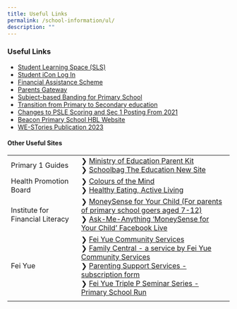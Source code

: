 ```yaml
---
title: Useful Links
permalink: /school-information/ul/
description: ""
---
```

### Useful Links

*   [Student Learning Space (SLS)](https://vle.learning.moe.edu.sg/login)
*   [Student iCon Log In](https://workspace.google.com/dashboard)  
*   [Financial Assistance Scheme](https://www.moe.gov.sg/financial-matters/financial-assistance)  
*   [Parents Gateway](https://pg.moe.edu.sg/)  
*   [Subject-based Banding for Primary School](https://www.moe.gov.sg/primary/curriculum/subject-based-banding)  
*   [Transition from Primary to Secondary education](https://www.moe.gov.sg/secondary/transition-to-secondary)  
*   [Changes to PSLE Scoring and Sec 1 Posting From 2021](https://www.moe.gov.sg/microsites/psle-fsbb/psle/main.html)  
*   [Beacon Primary School HBL Website](https://sites.google.com/beaconpri.sg/home-based-learning/home)
*   [WE-STories Publication 2023](https://online.fliphtml5.com/obrr/qkde/#p=1)

#### Other Useful Sites

|  |  |
| -------- | -------- |
| Primary 1 Guides     | ❯ [Ministry of Education Parent Kit](https://www.moe.gov.sg/parentkit)<br>❯ [Schoolbag The Education New Site](https://www.schoolbag.edu.sg/)     |
| Health Promotion Board      | ❯ [Colours of the Mind](https://www.healthhub.sg/programmes/183/parent-hub/activities-workshops-parents/cotm-one)<br>❯ [Healthy Eating, Active Living](https://www.healthhub.sg/programmes/183/parent-hub/activities-workshops-parents/healthy-eating-active-living)     |
| Institute for Financial Literacy     | ❯ [MoneySense for Your Child (For parents of primary school goers aged 7-12)](/files/MoneySense_Primary%20Sch%20EDM%202022.pdf)<br>❯ [Ask-Me-Anything ‘MoneySense for Your Child’ Facebook Live](/files/AMA%20MoneySense%20For%20Your%20Child.pdf)     |
| Fei Yue     | ❯ [Fei Yue Community Services](https://www.fycs.org/)<br>❯ [Family Central - a service by Fei Yue Community Services](https://www.family-central.sg/)<br>❯ [Parenting Support Services - subscription form](https://forms.office.com/pages/responsepage.aspx?id=enp5W2h6KEyJkTbCaPjr60xXTovmoVVHr8HSB-0UwTtUMk81RjhRSTZSOUhFWEZTVUswQ0pNMlhDQS4u)<br>❯ [Fei Yue Triple P Seminar Series - Primary School Run](https://www.fycs.org/)     |
|      |       |